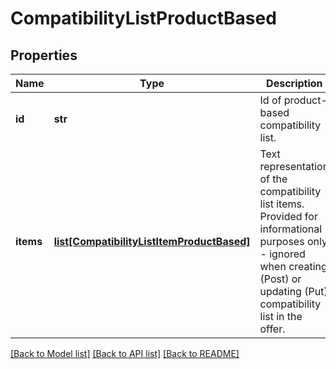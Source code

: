 # CompatibilityListProductBased

## Properties
Name | Type | Description | Notes
------------ | ------------- | ------------- | -------------
**id** | **str** | Id of product-based compatibility list. | 
**items** | [**list[CompatibilityListItemProductBased]**](CompatibilityListItemProductBased.md) | Text representation of the compatibility list items. Provided for informational purposes only - ignored when creating (Post) or updating (Put) compatibility list in the offer. | [optional] 

[[Back to Model list]](../README.md#documentation-for-models) [[Back to API list]](../README.md#documentation-for-api-endpoints) [[Back to README]](../README.md)


